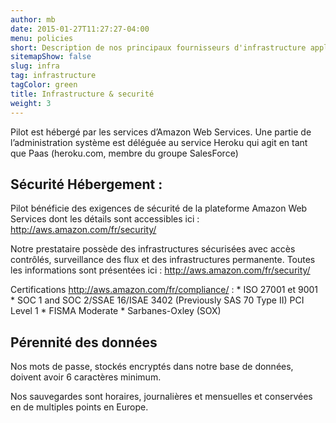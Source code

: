 ```yaml
---
author: mb
date: 2015-01-27T11:27:27-04:00
menu: policies
short: Description de nos principaux fournisseurs d'infrastructure applicative et de sauvegarde
sitemapShow: false
slug: infra
tag: infrastructure
tagColor: green
title: Infrastructure & securité
weight: 3
---
```


Pilot est hébergé par les services d’Amazon Web Services.
Une partie de l’administration système est déléguée au service Heroku qui agit en tant que Paas (heroku.com, membre du groupe SalesForce)

## Sécurité Hébergement :

Pilot bénéficie des exigences de sécurité de la plateforme Amazon Web Services dont les détails sont accessibles ici : http://aws.amazon.com/fr/security/

Notre prestataire possède des infrastructures sécurisées avec accès contrôlés, surveillance des flux et des infrastructures permanente.
Toutes les informations sont présentées ici : http://aws.amazon.com/fr/security/

Certifications http://aws.amazon.com/fr/compliance/ : 
    * ISO 27001 et 9001
    * SOC 1 and SOC 2/SSAE 16/ISAE 3402 (Previously SAS 70 Type II) PCI Level 1
    * FISMA Moderate
    * Sarbanes-Oxley (SOX)

## Pérennité des données

Nos mots de passe, stockés encryptés dans notre base de données, doivent avoir 6 caractères minimum.

Nos sauvegardes sont horaires, journalières et mensuelles et conservées en de multiples points en Europe.

<!-- Une sauvegarde de la base de données est réalisée toutes les heures avec rétention sur 150 heures.

Une sauvegarde quotidienne (6h, heure de Paris) avec rétention sur 90 jours.

Une sauvegarde mensuelle (premier jours du mois) avec rétentions sur 12 mois.

Une sauvegarde des fichiers médias est réalisée chaque heure.

Les sauvegardes sont dupliquées en plusieurs points en Europe (Irlande, France, Allemagne)

Des procédures automatisées permettent de contrôler que les mécanismes de sauvegardes fonctionnent correctement.

Nous bénéficions d’un Plan de Reprise d’Activité automatisé activant un serveur applicatif secondaire en cas de défaillance majeure du serveur principal.

Le serveur de secours est activé une fois par mois pour contrôle. -->
